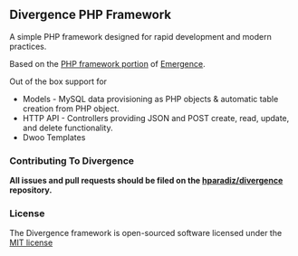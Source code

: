 ## Divergence PHP Framework
A simple PHP framework designed for rapid development and modern practices.

Based on the [PHP framework portion](https://github.com/JarvusInnovations/Emergence-Skeleton) of [Emergence](https://github.com/JarvusInnovations/Emergence).

Out of the box support for
 * Models - MySQL data provisioning as PHP objects & automatic table creation from PHP object.
 * HTTP API - Controllers providing JSON and POST create, read, update, and delete functionality.
 * Dwoo Templates

### Contributing To Divergence

**All issues and pull requests should be filed on the [hparadiz/divergence](http://github.com/hparadiz/divergence) repository.**

### License

The Divergence framework is open-sourced software licensed under the [MIT license](http://opensource.org/licenses/MIT)